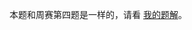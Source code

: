 本题和周赛第四题是一样的，请看 [我的题解](https://leetcode.cn/problems/minimum-cost-for-cutting-cake-ii/solutions/2843063/tan-xin-ji-qi-zheng-ming-jiao-huan-lun-z-ivtn/)。
